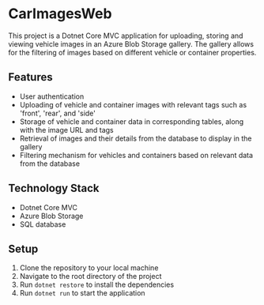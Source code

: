 # CarImagesWeb

This project is a Dotnet Core MVC application for uploading, storing and viewing vehicle images in an Azure Blob Storage gallery. 
The gallery allows for the filtering of images based on different vehicle or container properties.

## Features

- User authentication
- Uploading of vehicle and container images with relevant tags such as 'front', 'rear', and 'side'
- Storage of vehicle and container data in corresponding tables, along with the image URL and tags
- Retrieval of images and their details from the database to display in the gallery
- Filtering mechanism for vehicles and containers based on relevant data from the database

## Technology Stack

- Dotnet Core MVC
- Azure Blob Storage
- SQL database

## Setup

1. Clone the repository to your local machine
2. Navigate to the root directory of the project
3. Run `dotnet restore` to install the dependencies
4. Run `dotnet run` to start the application

